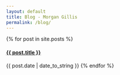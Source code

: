 ```yaml
---
layout: default
title: Blog - Morgan Gillis
permalink: /blog/
---
```


{% for post in site.posts %}
<h4><a href="{{ post.url }}" title="{{ post.title }}">{{ post.title }}</a></h4><span>{{ post.date | date_to_string }}</span>
{% endfor %}
